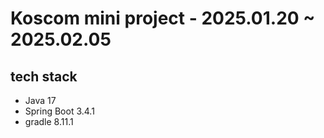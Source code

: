 # Koscom mini project - 2025.01.20 ~ 2025.02.05

## tech stack
- Java 17
- Spring Boot 3.4.1
- gradle 8.11.1
